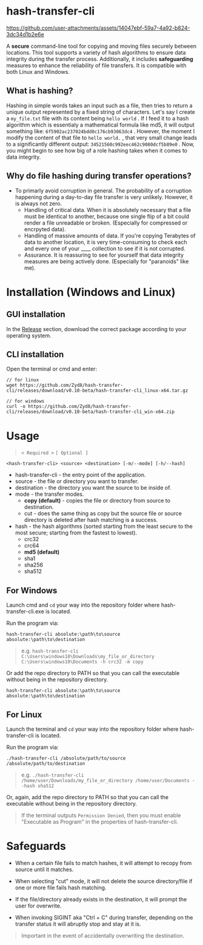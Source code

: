 # hash-transfer-cli

https://github.com/user-attachments/assets/14047ebf-59a7-4a92-b824-3dc34d1b2e6e

A **secure** command-line tool for copying and moving files securely between locations. This tool supports a variety of hash algorithms to ensure data integrity during the transfer process. 
Additionally, it includes **safeguarding** measures to enhance the reliability of file transfers. It is compatible with both Linux and Windows.

## What is hashing?
Hashing in simple words takes an input such as a file, then tries to return a unique output represented by a fixed string of characters. Let's say I create a  `my_file.txt`  file with its content being  `hello world` . If I feed it to a hash algorithm which is essentialy a mathematical formula like md5, it will output something like:  `6f5902ac237024bdd0c176cb93063dc4` . However, the moment I modify the content of that file to  `hello world.` , that very small change leads to a significantly different output:  `34521560c992eec462c9080dcf5b89e0` . Now, you might begin to see how big of a role hashing takes when it comes to data integrity.

## Why do file hashing during transfer operations? 
- To primarly avoid corruption in general. The probability of a corruption happening during a day-to-day file transfer is very unlikely. However, it is always not zero.
  - Handling of critical data. When it is absolutely necessary that a file must be identical to another, because one single flip of a bit could render a file unreadable or broken. (Especially for compressed or encrpyted data).
  - Handling of massive amounts of data. If you're copying Terabytes of data to another location, it is very time-consuming to check each and every one of your ____ collection to see if it is not corrupted.
  - Assurance. It is reassuring to see for yourself that data integrity measures are being actively done. (Especially for "paranoids" like me).

# Installation (Windows and Linux)

## GUI installation
In the [Release](https://github.com/Zyd8/hash-transfer-cli/releases) section, download the correct package according to your operating system.

## CLI installation
Open the terminal or cmd and enter: 

```
// for linux
wget https://github.com/Zyd8/hash-transfer-cli/releases/download/v0.10-beta/hash-transfer-cli_linux-x64.tar.gz

// for windows
curl -o https://github.com/Zyd8/hash-transfer-cli/releases/download/v0.10-beta/hash-transfer-cli_win-x64.zip
```

# Usage

> `< Required >` ` [ Optional ] `

```
<hash-transfer-cli> <source> <destination> [-m/--mode] [-h/--hash]
```
- hash-transfer-cli - the entry point of the application.
- source - the file or directory you want to transfer.
- destination - the directory you want the source to be inside of.
- mode - the transfer modes.
  - **copy (default)** - copies the file or directory from source to destination.
  - cut - does the same thing as copy but the source file or source directory is deleted after hash matching is a success.
- hash - the hash algorithms (sorted starting from the least secure to the most secure; starting from the fastest to lowest).
  - crc32
  - crc64
  - **md5 (default)**
  - sha1
  - sha256
  - sha512

## For Windows

Launch cmd and `cd` your way into the repository folder where hash-transfer-cli.exe is located.

Run the program via:
  
```
hash-transfer-cli absolute:\path\to\source absolute:\path\to\destination
```

> e.g. `hash-transfer-cli C:\Users\windows10\Downloads\my_file_or_directory C:\Users\windows10\Documents -h crc32 -m copy`

Or add the repo directory to PATH so that you can call the executable without being in the repository directory.

```
hash-transfer-cli absolute:\path\to\source absolute:\path\to\destination
```

## For Linux

Launch the terminal and `cd` your way into the repository folder where hash-transfer-cli is located.

Run the program via:

```
./hash-transfer-cli /absolute/path/to/source /absolute/path/to/destination
```

> e.g. `./hash-transfer-cli /home/user/Downloads/my_file_or_directory /home/user/Documents --hash sha512`

Or, again, add the repo directory to PATH so that you can call the executable without being in the repository directory.

> If the terminal outputs `Permission Denied`, then you must enable "Executable as Program" in the properties of hash-transfer-cli.

# Safeguards 

- When a certain file fails to match hashes, it will attempt to recopy from source until it matches.
  
- When selecting "cut" mode, it will not delete the source directory/file if one or more file fails hash matching.
  
- If the file/directory already exists in the destination, it will prompt the user for overwrite.
  
- When invoking SIGINT aka "Ctrl + C" during transfer, depending on the transfer status it will abruptly stop and stay at it is.
  
> Important in the event of accidentally overwriting the destination.













